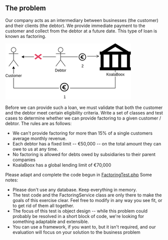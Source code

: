 ## The problem

Our company acts as an intermediary between businesses (the customer) and their clients (the debtor).  We provide immediate payment to the customer and collect from the debtor at a future date.  This type of loan is known as factoring.  

![alt text](./factoring.png)

Before we can provide such a loan, we must validate that both the customer and the debtor meet certain eligibility criteria.  Write a set of classes and test cases to determine whether we can provide factoring to a given customer / debtor.  The rules are as follows:

- We can't provide factoring for more than 15% of a single customers average monthly revenue.
- Each debtor has a fixed limit -- €50,000 -- on the total amount they can owe to us at any time.
- No factoring is allowed for debts owed by subsidiaries to their parent companies
- KoalaBoox has a global lending limit of €70,000 

Please adapt and complete the code begun in [FactoringTest.php](/tests/FactoringTest.php) Some notes:

- Please don't use any database.  Keep everything in memory.
- The test code and the FactoringService class are only there to make the goals of this exercise clear.  Feel free to modify 
  in any way you see fit, or to get rid of them all together.
- The focus of this test is object design -- while this problem could probably be resolved in a short block of code, 
  we're looking for something adaptable and extensible.
- You can use a framework, if you want to, but it isn't required, and our evaluation will focus on your solution to the 
  business problem